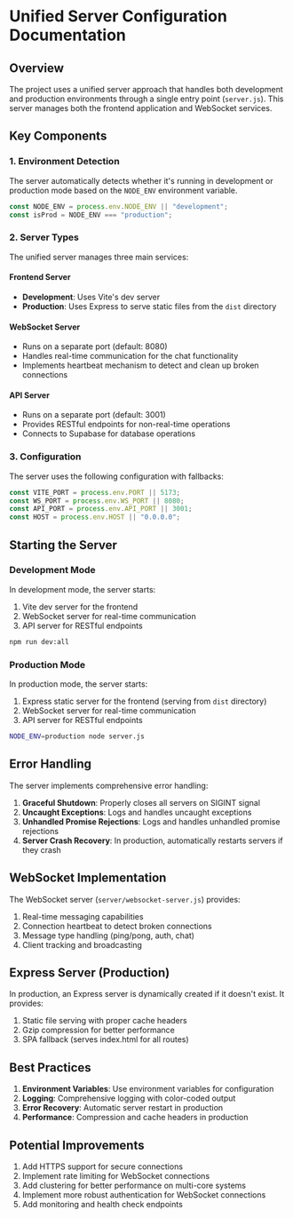 # Unified Server Configuration Documentation

## Overview

The project uses a unified server approach that handles both development and production environments through a single entry point (`server.js`). This server manages both the frontend application and WebSocket services.

## Key Components

### 1. Environment Detection

The server automatically detects whether it's running in development or production mode based on the `NODE_ENV` environment variable.

```javascript
const NODE_ENV = process.env.NODE_ENV || "development";
const isProd = NODE_ENV === "production";
```

### 2. Server Types

The unified server manages three main services:

#### Frontend Server
- **Development**: Uses Vite's dev server
- **Production**: Uses Express to serve static files from the `dist` directory

#### WebSocket Server
- Runs on a separate port (default: 8080)
- Handles real-time communication for the chat functionality
- Implements heartbeat mechanism to detect and clean up broken connections

#### API Server
- Runs on a separate port (default: 3001)
- Provides RESTful endpoints for non-real-time operations
- Connects to Supabase for database operations

### 3. Configuration

The server uses the following configuration with fallbacks:

```javascript
const VITE_PORT = process.env.PORT || 5173;
const WS_PORT = process.env.WS_PORT || 8080;
const API_PORT = process.env.API_PORT || 3001;
const HOST = process.env.HOST || "0.0.0.0";
```

## Starting the Server

### Development Mode

In development mode, the server starts:
1. Vite dev server for the frontend
2. WebSocket server for real-time communication
3. API server for RESTful endpoints

```bash
npm run dev:all
```

### Production Mode

In production mode, the server starts:
1. Express static server for the frontend (serving from `dist` directory)
2. WebSocket server for real-time communication
3. API server for RESTful endpoints

```bash
NODE_ENV=production node server.js
```

## Error Handling

The server implements comprehensive error handling:

1. **Graceful Shutdown**: Properly closes all servers on SIGINT signal
2. **Uncaught Exceptions**: Logs and handles uncaught exceptions
3. **Unhandled Promise Rejections**: Logs and handles unhandled promise rejections
4. **Server Crash Recovery**: In production, automatically restarts servers if they crash

## WebSocket Implementation

The WebSocket server (`server/websocket-server.js`) provides:

1. Real-time messaging capabilities
2. Connection heartbeat to detect broken connections
3. Message type handling (ping/pong, auth, chat)
4. Client tracking and broadcasting

## Express Server (Production)

In production, an Express server is dynamically created if it doesn't exist. It provides:

1. Static file serving with proper cache headers
2. Gzip compression for better performance
3. SPA fallback (serves index.html for all routes)

## Best Practices

1. **Environment Variables**: Use environment variables for configuration
2. **Logging**: Comprehensive logging with color-coded output
3. **Error Recovery**: Automatic server restart in production
4. **Performance**: Compression and cache headers in production

## Potential Improvements

1. Add HTTPS support for secure connections
2. Implement rate limiting for WebSocket connections
3. Add clustering for better performance on multi-core systems
4. Implement more robust authentication for WebSocket connections
5. Add monitoring and health check endpoints
